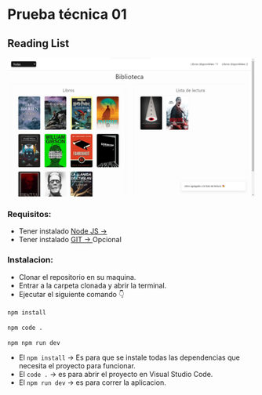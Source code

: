 # Prueba técnica 01
## Reading List

![screenshot](<public/screenshots/Screenshot 2023-07-26 172954.png>)

### Requisitos:
* Tener instalado [Node JS → ](https://nodejs.org/es)
* Tener instalado [GIT → ](https://git-scm.com/) Opcional

### Instalacion:
* Clonar el repositorio en su maquina.
* Entrar a la carpeta clonada y abrir la terminal.
* Ejecutar el siguiente comando 👇



```npm
npm install
```

```npm code .```

```npm npm run dev```

* El ```npm install``` -> Es para que se instale todas las dependencias que necesita el proyecto para funcionar.
* El ```code .``` -> es para abrir el proyecto en Visual Studio Code.
* El ```npm run dev``` -> es para correr la aplicacion.